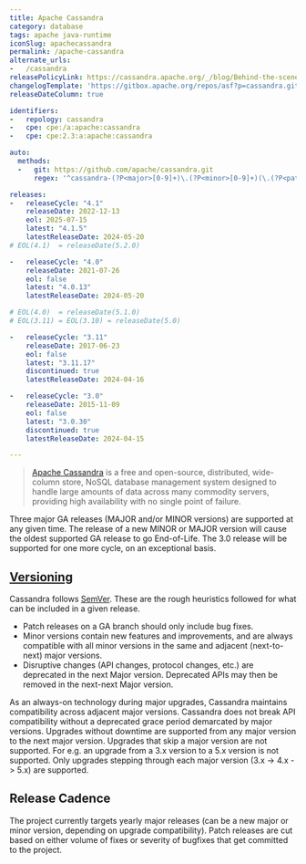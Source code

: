 ```yaml
---
title: Apache Cassandra
category: database
tags: apache java-runtime
iconSlug: apachecassandra
permalink: /apache-cassandra
alternate_urls:
-   /cassandra
releasePolicyLink: https://cassandra.apache.org/_/blog/Behind-the-scenes-of-an-Apache-Cassandra-Release.html
changelogTemplate: 'https://gitbox.apache.org/repos/asf?p=cassandra.git;a=blob_plain;f=NEWS.txt;hb=refs/tags/cassandra-__LATEST__'
releaseDateColumn: true

identifiers:
-   repology: cassandra
-   cpe: cpe:/a:apache:cassandra
-   cpe: cpe:2.3:a:apache:cassandra

auto:
  methods:
  -   git: https://github.com/apache/cassandra.git
      regex: '^cassandra-(?P<major>[0-9]+)\.(?P<minor>[0-9]+)(\.(?P<patch>[0-9]+))?$'

releases:
-   releaseCycle: "4.1"
    releaseDate: 2022-12-13
    eol: 2025-07-15
    latest: "4.1.5"
    latestReleaseDate: 2024-05-20
# EOL(4.1)  = releaseDate(5.2.0)

-   releaseCycle: "4.0"
    releaseDate: 2021-07-26
    eol: false
    latest: "4.0.13"
    latestReleaseDate: 2024-05-20

# EOL(4.0)  = releaseDate(5.1.0)
# EOL(3.11) = EOL(3.10) = releaseDate(5.0)

-   releaseCycle: "3.11"
    releaseDate: 2017-06-23
    eol: false
    latest: "3.11.17"
    discontinued: true
    latestReleaseDate: 2024-04-16

-   releaseCycle: "3.0"
    releaseDate: 2015-11-09
    eol: false
    latest: "3.0.30"
    discontinued: true
    latestReleaseDate: 2024-04-15

---
```


> [Apache Cassandra](https://cassandra.apache.org) is a free and open-source, distributed,
> wide-column store, NoSQL database management system designed to handle large amounts of data
> across many commodity servers, providing high availability with no single point of failure.

Three major GA releases (MAJOR and/or MINOR versions) are supported at any given time. The release
of a new MINOR or MAJOR version will cause the oldest supported GA release to go End-of-Life.
The 3.0 release will be supported for one more cycle, on an exceptional basis.

## [Versioning](https://cassandra.apache.org/_/blog/Behind-the-scenes-of-an-Apache-Cassandra-Release.html)

Cassandra follows [SemVer](https://semver.org/). These are the rough heuristics followed for what
can be included in a given release.

- Patch releases on a GA branch should only include bug fixes.
- Minor versions contain new features and improvements, and are always compatible with all minor versions in the same and adjacent (next-to-next) major versions.
- Disruptive changes (API changes, protocol changes, etc.) are deprecated in the next Major version.  Deprecated APIs may then be removed in the next-next Major version.

As an always-on technology during major upgrades, Cassandra maintains compatibility across adjacent
major versions. Cassandra does not break API compatibility without a deprecated grace period
demarcated by major versions. Upgrades without downtime are supported from any major version to the
next major version. Upgrades that skip a major version are not supported. For e.g. an upgrade from
a 3.x version to a 5.x version is not supported. Only upgrades stepping through each major version
(3.x -> 4.x -> 5.x) are supported.

## Release Cadence

The project currently targets yearly major releases (can be a new major or minor version, depending
on upgrade compatibility). Patch releases are cut based on either volume of fixes or severity of
bugfixes that get committed to the project.
